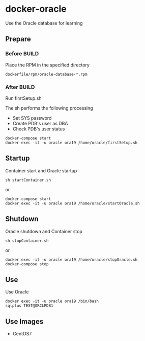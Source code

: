 # docker-oracle

Use the Oracle database for learning

## Prepare

### Before BUILD

Place the RPM in the specified directory

```
dockerfile/rpm/oracle-database-*.rpm
```

### After BUILD

Run firstSetup.sh

The sh performs the following processing

* Set SYS password
* Create PDB's user as DBA
* Check PDB's user status

```
docker-compose start
docker exec -it -u oracle ora19 /home/oracle/firstSetup.sh
```

## Startup

Container start and Oracle startup

```
sh startContainer.sh
```

or

```
docker-compose start
docker exec -it -u oracle ora19 /home/oracle/startOracle.sh
```

## Shutdown

Oracle shutdown and Container stop

```
sh stopContainer.sh
```

or

```
docker exec -it -u oracle ora19 /home/oracle/stopOracle.sh
docker-compose stop
```

## Use

Use Oracle

```
docker exec -it -u oracle ora19 /bin/bash
sqlplus TEST@ORCLPDB1
```

## Use Images

* CentOS7

